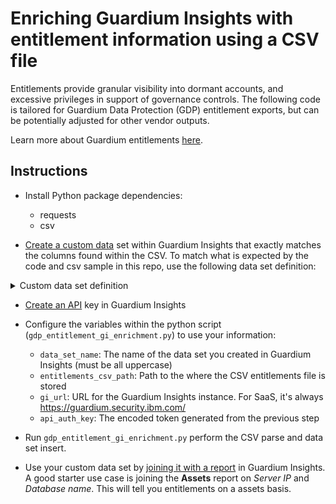 # Enriching Guardium Insights with entitlement information using a CSV file

Entitlements provide granular visibility into dormant accounts, and excessive privileges 
in support of governance controls. The following code is tailored for Guardium Data Protection (GDP) entitlement 
exports, but can be potentially adjusted for other vendor outputs. 

Learn more about Guardium entitlements 
[here](https://www.ibm.com/security/digital-assets/guardium/data-protection-demo/data-risks/3.html).

## Instructions

- Install Python package dependencies: 
  - requests
  - csv

- [Create a custom data](https://www.ibm.com/docs/en/guardium-insights/saas?topic=integrations-working-data-sets) set 
within Guardium Insights that exactly matches the columns found within the CSV. To match what is expected by the code and csv 
sample in this repo, use the following data set definition:
<details>
<summary>Custom data set definition</summary>

dataset_name: `ENTITLEMENT_INFO`

column name: `Grantee`, column type: `TEXT`, column size: `256`

column name: `Grantee_Type`, column type: `TEXT`, column size: `256`

column name: `Granted_Role`, column type: `TEXT`, column size: `256`

column name: `SqlGuard Timestamp`, column type: `TIMESTAMP`, column size: `10`

column name: `DB Name`, column type: `TEXT`, column size: `256`

column name: `Count of Microsoft SQL Server Role Granted To User And Roles`, column type: `INTEGER`, column size: `4`

column name: `Hostname`, column type: `TEXT`, column size: `256`

column name: `Service name`, column type: `TEXT`, column size: `256`

column name: `Server IP`, column type: `TEXT`, column size: `256`

column name: `Database name`, column type: `TEXT`, column size: `256`

column name: `Port`, column type: `INTEGER`, column size: `4`

Note: The standard Datasource Details column, which contains multiple attributes, has been broken out into individual 
column names to making joining on the column names easier within Guardium Insights reports (later).

</details>


- [Create an API](https://www.ibm.com/docs/en/guardium-insights/saas?topic=configuring-creating-api-keys) key in Guardium Insights

- Configure the variables within the python script (`gdp_entitlement_gi_enrichment.py`) to use your information:
  - `data_set_name`: The name of the data set you created in Guardium Insights (must be all uppercase)
  - `entitlements_csv_path`: Path to the where the CSV entitlements file is stored
  - `gi_url`: URL for the Guardium Insights instance. For SaaS, it's always https://guardium.security.ibm.com/
  - `api_auth_key`: The encoded token generated from the previous step

- Run `gdp_entitlement_gi_enrichment.py` perform the CSV parse and data set insert.
- Use your custom data set by [joining it with a report](https://www.ibm.com/docs/en/guardium-insights/saas?topic=reports-joining-report-data-custom-data) 
in Guardium Insights. A good starter use case is joining the **Assets** report on *Server IP* and *Database name*. This
will tell you entitlements on a assets basis.
